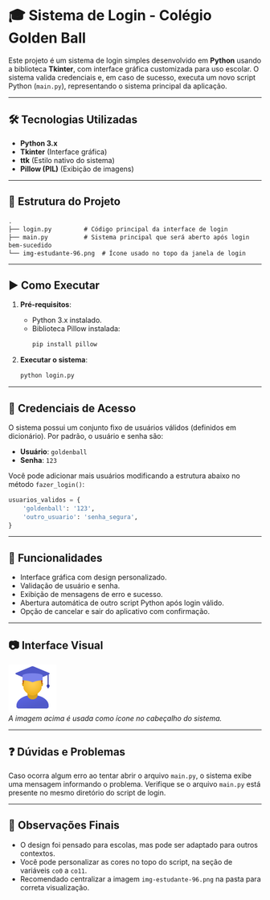 # 🎓 Sistema de Login - Colégio Golden Ball

Este projeto é um sistema de login simples desenvolvido em **Python** usando a biblioteca **Tkinter**, com interface gráfica customizada para uso escolar. O sistema valida credenciais e,
em caso de sucesso, executa um novo script Python (`main.py`), representando o sistema principal da aplicação.

---

## 🛠 Tecnologias Utilizadas

- **Python 3.x**
- **Tkinter** (Interface gráfica)
- **ttk** (Estilo nativo do sistema)
- **Pillow (PIL)** (Exibição de imagens)

---

## 📂 Estrutura do Projeto

```
.
├── login.py         # Código principal da interface de login
├── main.py          # Sistema principal que será aberto após login bem-sucedido
└── img-estudante-96.png  # Ícone usado no topo da janela de login
```

---

## ▶️ Como Executar

1. **Pré-requisitos**:
   - Python 3.x instalado.
   - Biblioteca Pillow instalada:
     ```bash
     pip install pillow
     ```

2. **Executar o sistema**:
   ```bash
   python login.py
   ```

---

## 🔑 Credenciais de Acesso

O sistema possui um conjunto fixo de usuários válidos (definidos em dicionário). Por padrão, o usuário e senha são:

- **Usuário**: `goldenball`
- **Senha**: `123`

Você pode adicionar mais usuários modificando a estrutura abaixo no método `fazer_login()`:

```python
usuarios_validos = {
    'goldenball': '123',
    'outro_usuario': 'senha_segura',
}
```

---

## 📌 Funcionalidades

- Interface gráfica com design personalizado.
- Validação de usuário e senha.
- Exibição de mensagens de erro e sucesso.
- Abertura automática de outro script Python após login válido.
- Opção de cancelar e sair do aplicativo com confirmação.

---

## 📷 Interface Visual

![Exemplo da Interface](img-estudante-96.png)  
*A imagem acima é usada como ícone no cabeçalho do sistema.*

---

## ❓ Dúvidas e Problemas

Caso ocorra algum erro ao tentar abrir o arquivo `main.py`, o sistema exibe uma mensagem informando o problema. Verifique se o arquivo `main.py` está presente no mesmo diretório do script de login.

---

## 📌 Observações Finais

- O design foi pensado para escolas, mas pode ser adaptado para outros contextos.
- Você pode personalizar as cores no topo do script, na seção de variáveis `co0` a `co11`.
- Recomendado centralizar a imagem `img-estudante-96.png` na pasta para correta visualização.
